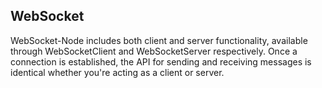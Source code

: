 ## WebSocket
WebSocket-Node includes both client and server functionality, available through WebSocketClient and WebSocketServer respectively. 
Once a connection is established, the API for sending and receiving messages is identical whether you're acting as a client or server.